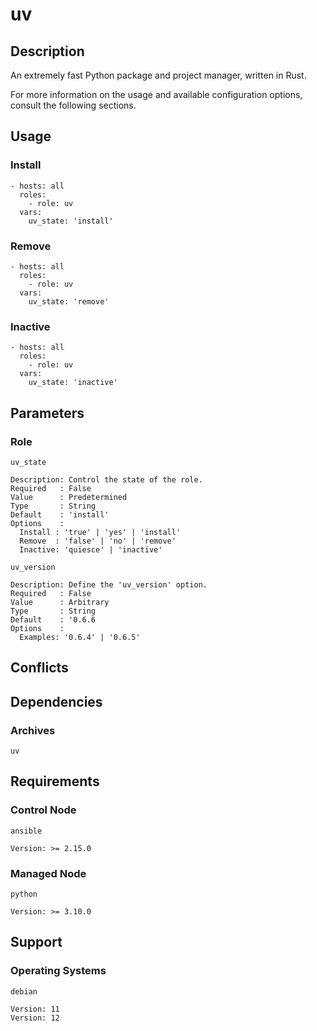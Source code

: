 # uv

## Description

An extremely fast Python package and project manager, written in Rust.

For more information on the usage and available configuration options,
consult the following sections.

## Usage

### Install

```
- hosts: all
  roles:
    - role: uv
  vars:
    uv_state: 'install'
```

### Remove

```
- hosts: all
  roles:
    - role: uv
  vars:
    uv_state: 'remove'
```

### Inactive

```
- hosts: all
  roles:
    - role: uv
  vars:
    uv_state: 'inactive'
```

## Parameters

### Role

`uv_state`

    Description: Control the state of the role.
    Required   : False
    Value      : Predetermined
    Type       : String
    Default    : 'install'
    Options    :
      Install : 'true' | 'yes' | 'install'
      Remove  : 'false' | 'no' | 'remove'
      Inactive: 'quiesce' | 'inactive'

`uv_version`

    Description: Define the 'uv_version' option.
    Required   : False
    Value      : Arbitrary
    Type       : String
    Default    : '0.6.6
    Options    :
      Examples: '0.6.4' | '0.6.5'

## Conflicts

## Dependencies

### Archives

`uv`

## Requirements

### Control Node

`ansible`

    Version: >= 2.15.0

### Managed Node

`python`

    Version: >= 3.10.0

## Support

### Operating Systems

`debian`

    Version: 11
    Version: 12
